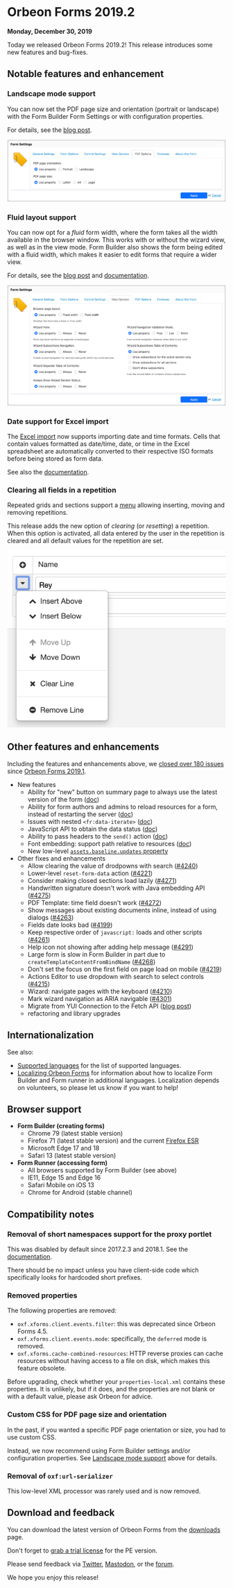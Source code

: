 # Orbeon Forms 2019.2

__Monday, December 30, 2019__

Today we released Orbeon Forms 2019.2! This release introduces some new features and bug-fixes.  

## Notable features and enhancement

### Landscape mode support

You can now set the PDF page size and orientation (portrait or landscape) with the Form Builder Form Settings or with configuration properties.

For details, see the [blog post](https://blog.orbeon.com/2019/11/new-layout-choices-for-pdf-and-browser.html).

![New PDF Options](../form-builder/images/form-settings-pdf-options.png)

### Fluid layout support

You can now opt for a *fluid* form width, where the form takes all the width available in the browser window. This works with or without the wizard view, as well as in the view mode. Form Builder also shows the form being edited with a fluid width, which makes it easier to edit forms that require a wider view.

For details, see the [blog post](https://blog.orbeon.com/2019/11/new-layout-choices-for-pdf-and-browser.html) and [documentation](https://doc.orbeon.com/form-builder/form-settings).

![Browser page layout in view Options](../form-builder/images/form-settings-view-options.png)

### Date support for Excel import 

The [Excel import](/form-runner/feature/excel-import.md) now supports importing date and time formats. Cells that contain values formatted as date/time, date, or time in the Excel spreadsheet are automatically converted to their respective ISO formats before being stored as form data.

See also the [documentation](https://doc.orbeon.com/form-runner/advanced/excel#handling-dates-and-times). 

### Clearing all fields in a repetition

Repeated grids and sections support a [menu](https://doc.orbeon.com/form-runner/component/grid#menu) allowing inserting, moving and removing repetitions.

This release adds the new option of *clearing* (or *resetting*) a repetition. When this option is activated, all data entered by the user in the repetition is cleared and all default values for the repetition are set.

![Grid menu with the new "Clear Line" option](../form-runner/component/images/xbl-grid-menu.png)

## Other features and enhancements

Including the features and enhancements above, we [closed over 180 issues](https://github.com/orbeon/orbeon-forms/issues?page=7&q=is%3Aissue+is%3Aclosed+project%3Aorbeon%2Forbeon-forms%2F11) since [Orbeon Forms 2019.1](orbeon-forms-2019.1.md).

- New features
    - Ability for "new" button on summary page to always use the latest version of the form ([doc](https://doc.orbeon.com/configuration/properties/form-runner/form-runner-summary-page#new-button-version-of-the-form))
    - Ability for form authors and admins to reload resources for a form, instead of restarting the server ([doc](/form-runner/feature/forms-admin-page.md#reloading-resources))
    - Issues with nested `<fr:data-iterate>` ([doc](https://doc.orbeon.com/form-builder/advanced/services-and-actions/actions-syntax#nesting-of-iterations))
    - JavaScript API to obtain the data status ([doc](https://doc.orbeon.com/form-runner/advanced/client-side-javascript-api#telling-whether-the-form-data-is-safe))
    - Ability to pass headers to the `send()` action ([doc](https://doc.orbeon.com/form-runner/advanced/buttons-and-processes/actions-form-runner/actions-form-runner-send#using-parameters))
    - Font embedding: support path relative to resources ([doc](https://doc.orbeon.com/form-builder/advanced/pdf-production/pdf-automatic))
    - New low-level [`assets.baseline.updates` property](/configuration/advanced/javascript-css-assets.md#baseline-of-xforms-assets)
- Other fixes and enhancements
    - Allow clearing the value of drodpowns with search ([\#4240](https://github.com/orbeon/orbeon-forms/issues/4240))
    - Lower-level `reset-form-data` action ([\#4221](https://github.com/orbeon/orbeon-forms/issues/4221))
    - Consider making closed sections load lazily ([\#4271](https://github.com/orbeon/orbeon-forms/issues/4271))
    - Handwritten signature doesn't work with Java embedding API ([\#4275](https://github.com/orbeon/orbeon-forms/issues/4275))
    - PDF Template: time field doesn't work ([\#4272](https://github.com/orbeon/orbeon-forms/issues/4272))
    - Show messages about existing documents inline, instead of using dialogs ([\#4263](https://github.com/orbeon/orbeon-forms/issues/4263))
    - Fields date looks bad ([\#4199](https://github.com/orbeon/orbeon-forms/issues/4199))
    - Keep respective order of `javascript:` loads and other scripts ([\#4261](https://github.com/orbeon/orbeon-forms/issues/4261))
    - Help icon not showing after adding help message ([\#4291](https://github.com/orbeon/orbeon-forms/issues/4291))
    - Large form is slow in Form Builder in part due to `createTemplateContentFromBindName` ([\#4268](https://github.com/orbeon/orbeon-forms/issues/4268))
    - Don't set the focus on the first field on page load on mobile ([\#4219](https://github.com/orbeon/orbeon-forms/issues/4219))
    - Actions Editor to use dropdown with search to select controls ([\#4215](https://github.com/orbeon/orbeon-forms/issues/4215))
    - Wizard: navigate pages with the keyboard ([\#4210](https://github.com/orbeon/orbeon-forms/issues/4210))
    - Mark wizard navigation as ARIA navigable ([\#4301](https://github.com/orbeon/orbeon-forms/issues/4301))
    - Migrate from YUI Connection to the Fetch API ([blog post](https://blog.orbeon.com/2019/12/keeping-our-code-current.html))
    - refactoring and library upgrades

## Internationalization

See also:  

*   [Supported languages](/form-runner/feature/supported-languages.md) for the list of supported languages.
*   [Localizing Orbeon Forms](/contributors/localizing-orbeon-forms.md) for information about how to localize Form Builder and Form runner in additional languages. Localization depends on volunteers, so please let us know if you want to help!

## Browser support

- **Form Builder (creating forms)**
    - Chrome 79 (latest stable version)
    - Firefox 71 (latest stable version) and the current [Firefox ESR](https://www.mozilla.org/en-US/firefox/enterprise/)
    - Microsoft Edge 17 and 18
    - Safari 13 (latest stable version)
- **Form Runner (accessing form)**
    - All browsers supported by Form Builder (see above)
    - IE11, Edge 15 and Edge 16
    - Safari Mobile on iOS 13
    - Chrome for Android (stable channel)

## Compatibility notes

### Removal of short namespaces support for the proxy portlet

This was disabled by default since 2017.2.3 and 2018.1. See the [documentation](/form-runner/link-embed/liferay-proxy-portlet.md).

There should be no impact unless you have client-side code which specifically looks for hardcoded short prefixes.

### Removed properties

The following properties are removed:

- `oxf.xforms.client.events.filter`: this was deprecated since Orbeon Forms 4.5.
- `oxf.xforms.client.events.mode`: specifically, the `deferred` mode is removed.
- `oxf.xforms.cache-combined-resources`: HTTP reverse proxies can cache resources without having access to a file on disk, which makes this feature obsolete.

Before upgrading, check whether your `properties-local.xml` contains these properties. It is unlikely, but if it does, and the properties are not blank or with a default value, please ask Orbeon for advice.

### Custom CSS for PDF page size and orientation

In the past, if you wanted a specific PDF page orientation or size, you had to use custom CSS.

Instead, we now recommend using Form Builder settings and/or configuration properties. See [Landscape mode support](#landscape-mode-support) above for details. 

### Removal of `oxf:url-serializer`

This low-level XML processor was rarely used and is now removed. 

## Download and feedback

You can download the latest version of Orbeon Forms from the [downloads](https://www.orbeon.com/download) page.  

Don't forget to [grab a trial license](https://prod.orbeon.com/prod/fr/orbeon/register/new) for the PE version.

Please send feedback via [Twitter](https://twitter.com/orbeon), [Mastodon](https://mastodon.social/@orbeon), or the [forum](https://www.orbeon.com/community).

We hope you enjoy this release!

